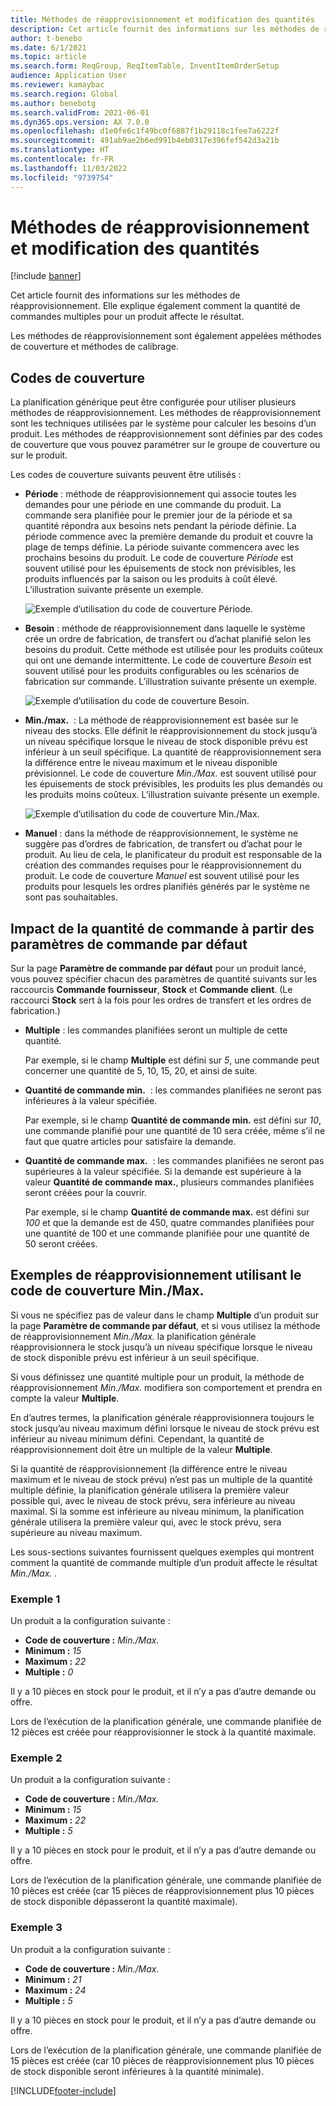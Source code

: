 ```yaml
---
title: Méthodes de réapprovisionnement et modification des quantités
description: Cet article fournit des informations sur les méthodes de réapprovisionnement. Elle explique également comment la quantité de commandes multiples pour un produit affecte le résultat.
author: t-benebo
ms.date: 6/1/2021
ms.topic: article
ms.search.form: ReqGroup, ReqItemTable, InventItemOrderSetup
audience: Application User
ms.reviewer: kamaybac
ms.search.region: Global
ms.author: benebotg
ms.search.validFrom: 2021-06-01
ms.dyn365.ops.version: AX 7.0.0
ms.openlocfilehash: d1e0fe6c1f49bc0f6887f1b29118c1fee7a6222f
ms.sourcegitcommit: 491ab9ae2b6ed991b4eb0317e396fef542d3a21b
ms.translationtype: HT
ms.contentlocale: fr-FR
ms.lasthandoff: 11/03/2022
ms.locfileid: "9739754"
---
```

# <a name="replenishment-methods-and-quantity-modification"></a>Méthodes de réapprovisionnement et modification des quantités

[!include [banner](../../includes/banner.md)]

Cet article fournit des informations sur les méthodes de réapprovisionnement. Elle explique également comment la quantité de commandes multiples pour un produit affecte le résultat.

Les méthodes de réapprovisionnement sont également appelées méthodes de couverture et méthodes de calibrage.

## <a name="coverage-codes"></a>Codes de couverture

La planification générique peut être configurée pour utiliser plusieurs méthodes de réapprovisionnement. Les méthodes de réapprovisionnement sont les techniques utilisées par le système pour calculer les besoins d’un produit. Les méthodes de réapprovisionnement sont définies par des codes de couverture que vous pouvez paramétrer sur le groupe de couverture ou sur le produit.

Les codes de couverture suivants peuvent être utilisés :

- **Période** : méthode de réapprovisionnement qui associe toutes les demandes pour une période en une commande du produit. La commande sera planifiée pour le premier jour de la période et sa quantité répondra aux besoins nets pendant la période définie. La période commence avec la première demande du produit et couvre la plage de temps définie. La période suivante commencera avec les prochains besoins du produit. Le code de couverture *Période* est souvent utilisé pour les épuisements de stock non prévisibles, les produits influencés par la saison ou les produits à coût élevé. L’illustration suivante présente un exemple.

    ![Exemple d’utilisation du code de couverture Période.](./media/coverage-code-period.png "Exemple d’utilisation du code de couverture Période")

- **Besoin** : méthode de réapprovisionnement dans laquelle le système crée un ordre de fabrication, de transfert ou d’achat planifié selon les besoins du produit. Cette méthode est utilisée pour les produits coûteux qui ont une demande intermittente. Le code de couverture *Besoin* est souvent utilisé pour les produits configurables ou les scénarios de fabrication sur commande. L’illustration suivante présente un exemple.

    ![Exemple d’utilisation du code de couverture Besoin.](./media/coverage-code-requirement.png "Exemple d’utilisation du code de couverture Besoin")

- **Min./max.**  : La méthode de réapprovisionnement est basée sur le niveau des stocks. Elle définit le réapprovisionnement du stock jusqu’à un niveau spécifique lorsque le niveau de stock disponible prévu est inférieur à un seuil spécifique. La quantité de réapprovisionnement sera la différence entre le niveau maximum et le niveau disponible prévisionnel. Le code de couverture *Min./Max.* est souvent utilisé pour les épuisements de stock prévisibles, les produits les plus demandés ou les produits moins coûteux. L’illustration suivante présente un exemple.

    ![Exemple d’utilisation du code de couverture Min./Max.](./media/coverage-code-min-max.png "Exemple d’utilisation du code de couverture Min./Max.")

- **Manuel** : dans la méthode de réapprovisionnement, le système ne suggère pas d’ordres de fabrication, de transfert ou d’achat pour le produit. Au lieu de cela, le planificateur du produit est responsable de la création des commandes requises pour le réapprovisionnement du produit. Le code de couverture *Manuel* est souvent utilisé pour les produits pour lesquels les ordres planifiés générés par le système ne sont pas souhaitables.

## <a name="impact-of-the-order-quantity-from-default-order-settings"></a>Impact de la quantité de commande à partir des paramètres de commande par défaut

Sur la page **Paramètre de commande par défaut** pour un produit lancé, vous pouvez spécifier chacun des paramètres de quantité suivants sur les raccourcis **Commande fournisseur**, **Stock** et **Commande client**. (Le raccourci **Stock** sert à la fois pour les ordres de transfert et les ordres de fabrication.)

- **Multiple** : les commandes planifiées seront un multiple de cette quantité.

    Par exemple, si le champ **Multiple** est défini sur *5*, une commande peut concerner une quantité de 5, 10, 15, 20, et ainsi de suite.

- **Quantité de commande min.**  : les commandes planifiées ne seront pas inférieures à la valeur spécifiée.

    Par exemple, si le champ **Quantité de commande min.** est défini sur *10*, une commande planifié pour une quantité de 10 sera créée, même s’il ne faut que quatre articles pour satisfaire la demande.

- **Quantité de commande max.**  : les commandes planifiées ne seront pas supérieures à la valeur spécifiée. Si la demande est supérieure à la valeur **Quantité de commande max.**, plusieurs commandes planifiées seront créées pour la couvrir.

    Par exemple, si le champ **Quantité de commande max.** est défini sur *100* et que la demande est de 450, quatre commandes planifiées pour une quantité de 100 et une commande planifiée pour une quantité de 50 seront créées.

## <a name="examples-of-replenishment-that-use-the-minmax-coverage-code"></a>Exemples de réapprovisionnement utilisant le code de couverture Min./Max.

Si vous ne spécifiez pas de valeur dans le champ **Multiple** d’un produit sur la page **Paramètre de commande par défaut**, et si vous utilisez la méthode de réapprovisionnement *Min./Max.* la planification générale réapprovisionnera le stock jusqu’à un niveau spécifique lorsque le niveau de stock disponible prévu est inférieur à un seuil spécifique.

Si vous définissez une quantité multiple pour un produit, la méthode de réapprovisionnement *Min./Max.* modifiera son comportement et prendra en compte la valeur **Multiple**.

En d’autres termes, la planification générale réapprovisionnera toujours le stock jusqu’au niveau maximum défini lorsque le niveau de stock prévu est inférieur au niveau minimum défini. Cependant, la quantité de réapprovisionnement doit être un multiple de la valeur **Multiple**.

Si la quantité de réapprovisionnement (la différence entre le niveau maximum et le niveau de stock prévu) n’est pas un multiple de la quantité multiple définie, la planification générale utilisera la première valeur possible qui, avec le niveau de stock prévu, sera inférieure au niveau maximal. Si la somme est inférieure au niveau minimum, la planification générale utilisera la première valeur qui, avec le stock prévu, sera supérieure au niveau maximum.

Les sous-sections suivantes fournissent quelques exemples qui montrent comment la quantité de commande multiple d’un produit affecte le résultat *Min./Max.* .

### <a name="example-1"></a>Exemple 1

Un produit a la configuration suivante :

- **Code de couverture :** *Min./Max.*
- **Minimum :** *15*
- **Maximum :** *22*
- **Multiple :** *0*

Il y a 10 pièces en stock pour le produit, et il n’y a pas d’autre demande ou offre.

Lors de l’exécution de la planification générale, une commande planifiée de 12 pièces est créée pour réapprovisionner le stock à la quantité maximale.

### <a name="example-2"></a>Exemple 2

Un produit a la configuration suivante :

- **Code de couverture :** *Min./Max.*
- **Minimum :** *15*
- **Maximum :** *22*
- **Multiple :** *5*

Il y a 10 pièces en stock pour le produit, et il n’y a pas d’autre demande ou offre.

Lors de l’exécution de la planification générale, une commande planifiée de 10 pièces est créée (car 15 pièces de réapprovisionnement plus 10 pièces de stock disponible dépasseront la quantité maximale).

### <a name="example-3"></a>Exemple 3

Un produit a la configuration suivante :

- **Code de couverture :** *Min./Max.*
- **Minimum :** *21*
- **Maximum :** *24*
- **Multiple :** *5*

Il y a 10 pièces en stock pour le produit, et il n’y a pas d’autre demande ou offre.

Lors de l’exécution de la planification générale, une commande planifiée de 15 pièces est créée (car 10 pièces de réapprovisionnement plus 10 pièces de stock disponible seront inférieures à la quantité minimale).

[!INCLUDE[footer-include](../../../includes/footer-banner.md)]

